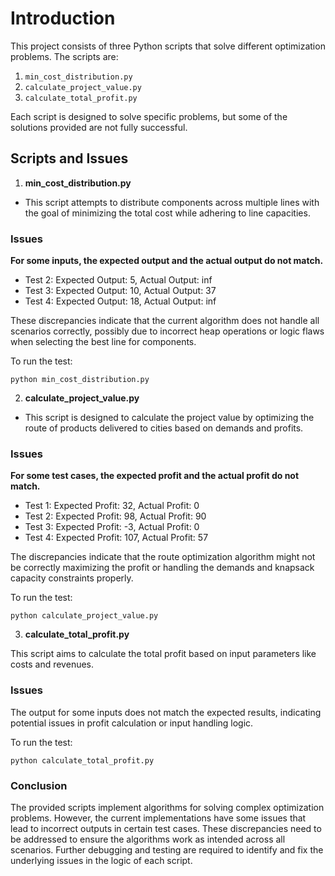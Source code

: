 # Introduction

This project consists of three Python scripts that solve different optimization problems. The scripts are:

1. `min_cost_distribution.py`
2. `calculate_project_value.py`
3. `calculate_total_profit.py`

Each script is designed to solve specific problems, but some of the solutions provided are not fully successful.

## Scripts and Issues

1. **min_cost_distribution.py**

* This script attempts to distribute components across multiple lines with the goal of minimizing the total cost while adhering to line capacities.

### Issues

**For some inputs, the expected output and the actual output do not match.**

* Test 2: Expected Output: 5, Actual Output: inf
* Test 3: Expected Output: 10, Actual Output: 37
* Test 4: Expected Output: 18, Actual Output: inf

 These discrepancies indicate that the current algorithm does not handle all scenarios correctly, possibly due to incorrect heap operations or logic flaws when selecting the best line for components.

To run the test:

```pash
python min_cost_distribution.py
```

2. **calculate_project_value.py**

* This script is designed to calculate the project value by optimizing the route of products delivered to cities based on demands and profits.

### Issues

**For some test cases, the expected profit and the actual profit do not match.**

* Test 1: Expected Profit: 32, Actual Profit: 0
* Test 2: Expected Profit: 98, Actual Profit: 90
* Test 3: Expected Profit: -3, Actual Profit: 0
* Test 4: Expected Profit: 107, Actual Profit: 57

The discrepancies indicate that the route optimization algorithm might not be correctly maximizing the profit or handling the demands and knapsack capacity constraints properly.

To run the test:

```pash
python calculate_project_value.py
```

3. **calculate_total_profit.py**

This script aims to calculate the total profit based on input parameters like costs and revenues.

### Issues

The output for some inputs does not match the expected results, indicating potential issues in profit calculation or input handling logic.

To run the test:

```pash
python calculate_total_profit.py
```

### Conclusion

The provided scripts implement algorithms for solving complex optimization problems. However, the current implementations have some issues that lead to incorrect outputs in certain test cases. These discrepancies need to be addressed to ensure the algorithms work as intended across all scenarios. Further debugging and testing are required to identify and fix the underlying issues in the logic of each script.
